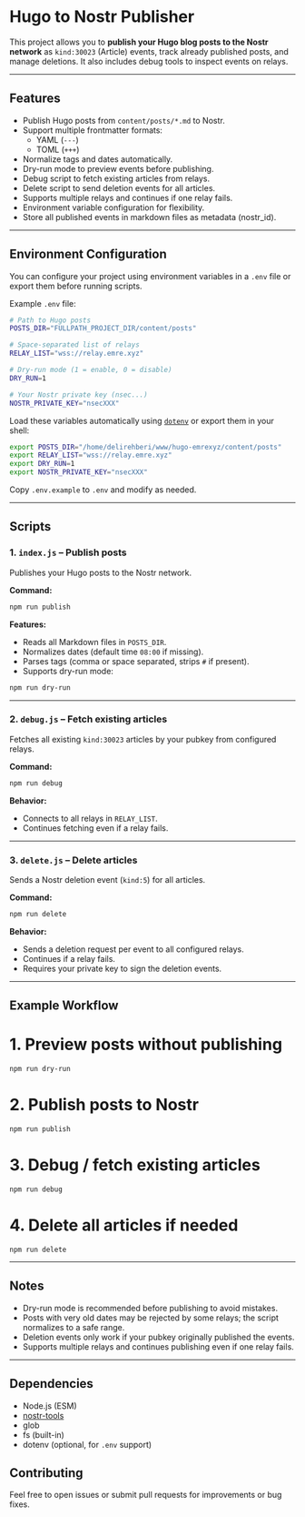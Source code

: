 # Hugo to Nostr Publisher

This project allows you to **publish your Hugo blog posts to the Nostr network** as `kind:30023` (Article) events, track already published posts, and manage deletions. It also includes debug tools to inspect events on relays.

---

## Features

- Publish Hugo posts from `content/posts/*.md` to Nostr.
- Support multiple frontmatter formats:
  - YAML (`---`)
  - TOML (`+++`)
- Normalize tags and dates automatically.
- Dry-run mode to preview events before publishing.
- Debug script to fetch existing articles from relays.
- Delete script to send deletion events for all articles.
- Supports multiple relays and continues if one relay fails.
- Environment variable configuration for flexibility.
- Store all published events in markdown files as metadata (nostr_id).


---

## Environment Configuration

You can configure your project using environment variables in a `.env` file or export them before running scripts.

Example `.env` file:

```bash
# Path to Hugo posts
POSTS_DIR="FULLPATH_PROJECT_DIR/content/posts"

# Space-separated list of relays
RELAY_LIST="wss://relay.emre.xyz"

# Dry-run mode (1 = enable, 0 = disable)
DRY_RUN=1

# Your Nostr private key (nsec...)
NOSTR_PRIVATE_KEY="nsecXXX"
```

Load these variables automatically using [`dotenv`](https://www.npmjs.com/package/dotenv) or export them in your shell:

```bash
export POSTS_DIR="/home/delirehberi/www/hugo-emrexyz/content/posts"
export RELAY_LIST="wss://relay.emre.xyz"
export DRY_RUN=1
export NOSTR_PRIVATE_KEY="nsecXXX"
```

Copy `.env.example` to `.env` and modify as needed.

---

## Scripts

### 1. `index.js` – Publish posts

Publishes your Hugo posts to the Nostr network.

**Command:**

```bash
npm run publish
```

**Features:**

* Reads all Markdown files in `POSTS_DIR`.
* Normalizes dates (default time `08:00` if missing).
* Parses tags (comma or space separated, strips `#` if present).
* Supports dry-run mode:

```bash
npm run dry-run
```

---

### 2. `debug.js` – Fetch existing articles

Fetches all existing `kind:30023` articles by your pubkey from configured relays. 

**Command:**

```bash
npm run debug
```

**Behavior:**

* Connects to all relays in `RELAY_LIST`.
* Continues fetching even if a relay fails.

---

### 3. `delete.js` – Delete articles

Sends a Nostr deletion event (`kind:5`) for all articles.

**Command:**

```bash
npm run delete
```

**Behavior:**

* Sends a deletion request per event to all configured relays.
* Continues if a relay fails.
* Requires your private key to sign the deletion events.

---

## Example Workflow

# 1. Preview posts without publishing
`npm run dry-run`

# 2. Publish posts to Nostr
`npm run publish`

# 3. Debug / fetch existing articles
`npm run debug`

# 4. Delete all articles if needed
`npm run delete`

---

## Notes

* Dry-run mode is recommended before publishing to avoid mistakes.
* Posts with very old dates may be rejected by some relays; the script normalizes to a safe range.
* Deletion events only work if your pubkey originally published the events.
* Supports multiple relays and continues publishing even if one relay fails.

---

## Dependencies

* Node.js (ESM)
* [nostr-tools](https://www.npmjs.com/package/nostr-tools)
* glob
* fs (built-in)
* dotenv (optional, for `.env` support)

## Contributing
Feel free to open issues or submit pull requests for improvements or bug fixes.
